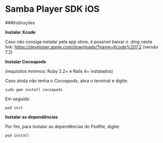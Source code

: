 # Samba Player SDK iOS

###Instruções

**Instalar Xcode**

Caso não consiga instalar pela app store, é possível baixar o .dmg neste link: https://developer.apple.com/downloads/?name=Xcode%207.2 (versão 7.2)

**Instalar Cocoapods**

(requisitos mínimos: Ruby 2.2+ e Rails 4+ instalados)

Caso ainda não tenha o Cocoapods, abra o terminal e digite:

`sudo gem install cocoapods`

Em seguida:

`pod init`

**Instalar as dependências**

Por fim, para instalar as dependências do Podfile, digite:

`pod install`
